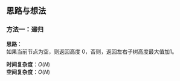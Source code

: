 ## 思路与想法
### 方法一：递归
**思路**：  
如果当前节点为空，则返回高度 0，否则，返回左右子树高度最大值加1。


**时间复杂度**：*O*(*N*)  
**空间复杂度**：*O*(*N*)
